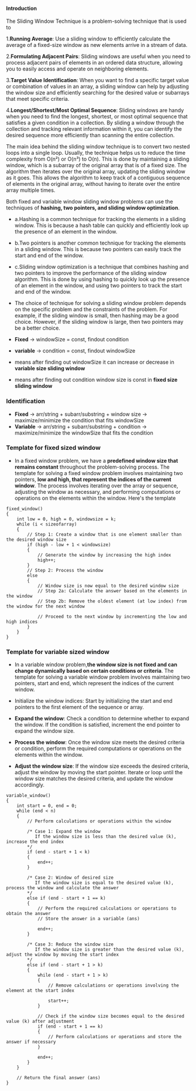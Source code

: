 #### Introduction

The Sliding Window Technique is a problem-solving technique that is used to

1.**Running Average**: Use a sliding window to efficiently calculate the average of a fixed-size window as new elements arrive in a stream of data.

2.**Formulating Adjacent Pairs**: Sliding windows are useful when you need to process adjacent pairs of elements in an ordered data structure, allowing you to easily access and operate on neighboring elements.

3.**Target Value Identification**: When you want to find a specific target value or combination of values in an array, a sliding window can help by adjusting the window size and efficiently searching for the desired value or subarrays that meet specific criteria.

4.**Longest/Shortest/Most Optimal Sequence**: Sliding windows are handy when you need to find the longest, shortest, or most optimal sequence that satisfies a given condition in a collection. By sliding a window through the collection and tracking relevant information within it, you can identify the desired sequence more efficiently than scanning the entire collection.

The main idea behind the sliding window technique is to convert two nested loops into a single loop. Usually, the technique helps us to reduce the time complexity from O(n²) or O(n³) to O(n).
This is done by maintaining a sliding window, which is a subarray of the original array that is of a fixed size. The algorithm then iterates over the original array, updating the sliding window as it goes. This allows the algorithm to keep track of a contiguous sequence of elements in the original array, without having to iterate over the entire array multiple times.

Both fixed and variable window sliding window problems can use the techniques of **hashing, two pointers, and sliding window optimization**.

-   a.Hashing is a common technique for tracking the elements in a sliding window. This is because a hash table can quickly and efficiently look up the presence of an element in the window.
-   b.Two pointers is another common technique for tracking the elements in a sliding window. This is because two pointers can easily track the start and end of the window.
-   c.Sliding window optimization is a technique that combines hashing and two pointers to improve the performance of the sliding window algorithm. This is done by using hashing to quickly look up the presence of an element in the window, and using two pointers to track the start and end of the window.
-   The choice of technique for solving a sliding window problem depends on the specific problem and the constraints of the problem. For example, if the sliding window is small, then hashing may be a good choice. However, if the sliding window is large, then two pointers may be a better choice.

-   **Fixed** -> windowSize = const, findout condition
-   **variable** -> condition = const, findout windowSize
-   means after finding out windowSize it can increase or decrease in **variable size sliding window**
-   means after finding out condition window size is const in **fixed size sliding window**

### Identification

-   **Fixed** -> arr/string + subarr/substring + window size -> maximize/minimize the condition that fits windowSize
-   **Variable** -> arr/string + subarr/substring + condition -> maximize/minimize the windowSize that fits the condition

### Template for fixed sized window

-   In a fixed window problem, we have a **predefined window size that remains constant** throughout the problem-solving process.
    The template for solving a fixed window problem involves maintaining two pointers, **low and high, that represent the indices of the current window**.
    The process involves iterating over the array or sequence, adjusting the window as necessary, and performing computations or operations on the elements within the window.
    Here's the template

```
fixed_window()
{
    int low = 0, high = 0, windowsize = k;
    while (i < sizeofarray)
    {
        // Step 1: Create a window that is one element smaller than the desired window size
        if (high - low + 1 < windowsize)
        {
            // Generate the window by increasing the high index
            high++;
        }
        // Step 2: Process the window
        else
        {
            // Window size is now equal to the desired window size
            // Step 2a: Calculate the answer based on the elements in the window
            // Step 2b: Remove the oldest element (at low index) from the window for the next window

            // Proceed to the next window by incrementing the low and high indices
        }
    }
}
```

### Template for variable sized window

-   In a variable window problem,**the window size is not fixed and can change dynamically based on certain conditions or criteria**. The template for solving a variable window problem involves maintaining two pointers, start and end, which represent the indices of the current window.

-   Initialize the window indices: Start by initializing the start and end pointers to the first element of the sequence or array.

-   **Expand the window**: Check a condition to determine whether to expand the window. If the condition is satisfied, increment the end pointer to expand the window size.

-   **Process the window**: Once the window size meets the desired criteria or condition, perform the required computations or operations on the elements within the window.

-   **Adjust the window size**: If the window size exceeds the desired criteria, adjust the window by moving the start pointer. Iterate or loop until the window size matches the desired criteria, and update the window accordingly.

```
variable_window()
{
    int start = 0, end = 0;
    while (end < n)
    {
        // Perform calculations or operations within the window

        /* Case 1: Expand the window
           If the window size is less than the desired value (k), increase the end index
        */
        if (end - start + 1 < k)
        {
            end++;
        }

        /* Case 2: Window of desired size
           If the window size is equal to the desired value (k), process the window and calculate the answer
        */
        else if (end - start + 1 == k)
        {
            // Perform the required calculations or operations to obtain the answer
            // Store the answer in a variable (ans)

            end++;
        }

        /* Case 3: Reduce the window size
           If the window size is greater than the desired value (k), adjust the window by moving the start index
        */
        else if (end - start + 1 > k)
        {
            while (end - start + 1 > k)
            {
                // Remove calculations or operations involving the element at the start index

                start++;
            }

            // Check if the window size becomes equal to the desired value (k) after adjustment
            if (end - start + 1 == k)
            {
                // Perform calculations or operations and store the answer if necessary
            }

            end++;
        }
    }

    // Return the final answer (ans)
}
```
